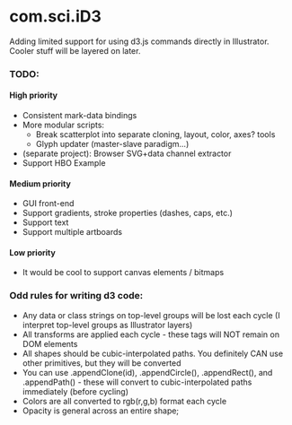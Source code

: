 # com.sci.iD3 #

Adding limited support for using d3.js commands directly in Illustrator. Cooler stuff will be layered on later.

### TODO:

#### High priority
- Consistent mark-data bindings
- More modular scripts:
  - Break scatterplot into separate cloning, layout, color, axes? tools
  - Glyph updater (master-slave paradigm...)
- (separate project): Browser SVG+data channel extractor
- Support HBO Example

#### Medium priority
- GUI front-end
- Support gradients, stroke properties (dashes, caps, etc.)
- Support text
- Support multiple artboards

#### Low priority
- It would be cool to support canvas elements / bitmaps

### Odd rules for writing d3 code:
- Any data or class strings on top-level groups will be lost each cycle (I interpret top-level groups as Illustrator layers)
- All transforms are applied each cycle - these tags will NOT remain on DOM elements
- All shapes should be cubic-interpolated paths. You definitely CAN use other primitives, but they will be converted
- You can use .appendClone(id), .appendCircle(), .appendRect(), and .appendPath() - these will convert to cubic-interpolated paths immediately (before cycling)
- Colors are all converted to rgb(r,g,b) format each cycle
- Opacity is general across an entire shape; 